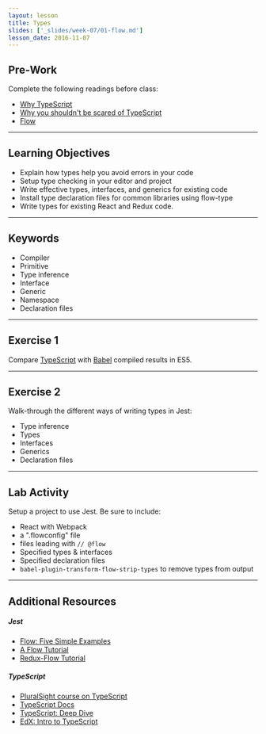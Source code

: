 ```yaml
---
layout: lesson
title: Types
slides: ['_slides/week-07/01-flow.md']
lesson_date: 2016-11-07
---
```


## Pre-Work

Complete the following readings before class:

- [Why TypeScript](https://basarat.gitbooks.io/typescript/content/docs/why-typescript.html)
- [Why you shouldn't be scared of TypeScript](https://scotch.io/tutorials/why-you-shouldnt-be-scared-of-typescript)
- [Flow](https://flowtype.org/)

---

## Learning Objectives

- Explain how types help you avoid errors in your code
- Setup type checking in your editor and project
- Write effective types, interfaces, and generics for existing code
- Install type declaration files for common libraries using flow-type
- Write types for existing React and Redux code.

---

## Keywords

- Compiler
- Primitive
- Type inference
- Interface
- Generic
- Namespace
- Declaration files

---

## Exercise 1

Compare [TypeScript](https://www.typescriptlang.org/play/) with [Babel](https://babeljs.io/repl/) compiled results in ES5.

---

## Exercise 2

Walk-through the different ways of writing types in Jest:

- Type inference
- Types
- Interfaces
- Generics
- Declaration files

---

## Lab Activity

Setup a project to use Jest. Be sure to include:

- React with Webpack
- a ".flowconfig" file
- files leading with `// @flow`
- Specified types & interfaces
- Specified declaration files
- `babel-plugin-transform-flow-strip-types` to remove types from output

---

## Additional Resources

##### Jest
- [Flow: Five Simple Examples](https://flowtype.org/docs/five-simple-examples.html)
- [A Flow Tutorial](https://www.shortcutfoo.com/blog/facebook-flow-tutorial/)
- [Redux-Flow Tutorial](http://dchambers.github.io/articles/redux-flow-tutorial/)

##### TypeScript
- [PluralSight course on TypeScript](https://www.pluralsight.com/courses/typescript)
- [TypeScript Docs](http://www.typescriptlang.org/)
- [TypeScript: Deep Dive](https://basarat.gitbooks.io/typescript/content/)
- [EdX: Intro to TypeScript](https://www.edx.org/course/introduction-typescript-microsoft-dev201x-1)

